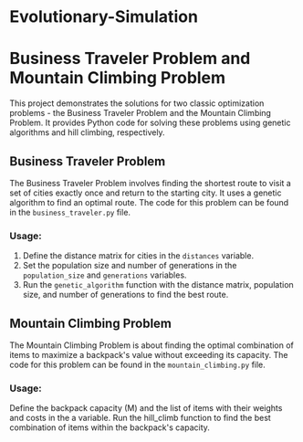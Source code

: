 # Evolutionary-Simulation

# Business Traveler Problem and Mountain Climbing Problem

This project demonstrates the solutions for two classic optimization problems - the Business Traveler Problem and the Mountain Climbing Problem. It provides Python code for solving these problems using genetic algorithms and hill climbing, respectively.

## Business Traveler Problem

The Business Traveler Problem involves finding the shortest route to visit a set of cities exactly once and return to the starting city. It uses a genetic algorithm to find an optimal route. The code for this problem can be found in the `business_traveler.py` file.

### Usage:

1. Define the distance matrix for cities in the `distances` variable.
2. Set the population size and number of generations in the `population_size` and `generations` variables.
3. Run the `genetic_algorithm` function with the distance matrix, population size, and number of generations to find the best route.

## Mountain Climbing Problem
The Mountain Climbing Problem is about finding the optimal combination of items to maximize a backpack's value without exceeding its capacity. The code for this problem can be found in the `mountain_climbing.py` file.

### Usage:
Define the backpack capacity (M) and the list of items with their weights and costs in the a variable.
Run the hill_climb function to find the best combination of items within the backpack's capacity.

